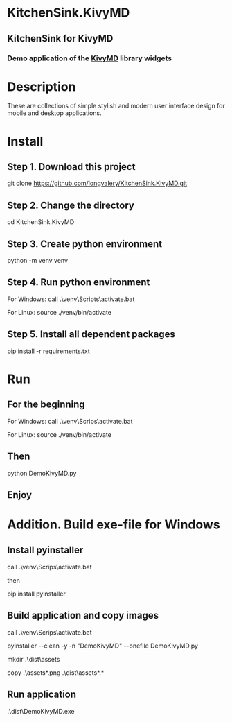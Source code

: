 # KitchenSink.KivyMD
## KitchenSink for KivyMD

### Demo application of the [KivyMD](https://github.com/longvalery/KitchenSink.KivyMD.git) library widgets

# Description
These are collections of simple stylish and modern user interface design for mobile and desktop applications.

# Install

## Step 1. Download this project

git clone https://github.com/longvalery/KitchenSink.KivyMD.git

## Step 2. Change the directory

cd KitchenSink.KivyMD 

## Step 3. Create python environment

python -m venv venv

## Step 4. Run python environment

For Windows: call .\venv\Scripts\activate.bat

For Linux:   source ./venv/bin/activate

## Step 5. Install all dependent packages

pip install -r requirements.txt 


# Run
## For the beginning

For Windows: call .\venv\Scrips\activate.bat

For Linux:   source ./venv/bin/activate

## Then

python DemoKivyMD.py

## Enjoy  


# Addition. Build exe-file for Windows
## Install pyinstaller
call .\venv\Scrips\activate.bat

then

pip install pyinstaller

## Build application and copy images
call .\venv\Scrips\activate.bat

pyinstaller --clean -y -n "DemoKivyMD" --onefile DemoKivyMD.py

mkdir .\dist\assets

copy .\assets\*.png .\dist\assets\*.*

## Run application

.\dist\DemoKivyMD.exe 

